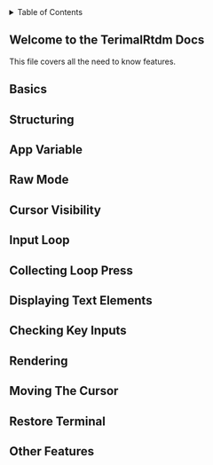 <details>
<summary>Table of Contents</summary>

- [Basics](#basics)
- [Structuring](#structuring)
- [App Variable](#app-variable)
- [Raw Mode](#raw-mode)
- [Cursor Visibility](#cursor-visibility)
- [Input Loop](#input-loop)
- [Collecting Loop Press](#collect-presses)
- [Displaying Text Elements](#text-elements)
- [Checking Key Inputs](#key-input)
- [Rendering](#rendering)
- [Moving The Cursor](#moving-the-cursor)
- [Restore Terminal](#restore-terminal)
- [Other Features](#other-features)

</details>

## Welcome to the TerimalRtdm Docs
This file covers all the need to know features.

## Basics

## Structuring

## App Variable

## Raw Mode

## Cursor Visibility

## Input Loop

## Collecting Loop Press

## Displaying Text Elements

## Checking Key Inputs

## Rendering

## Moving The Cursor

## Restore Terminal

## Other Features
